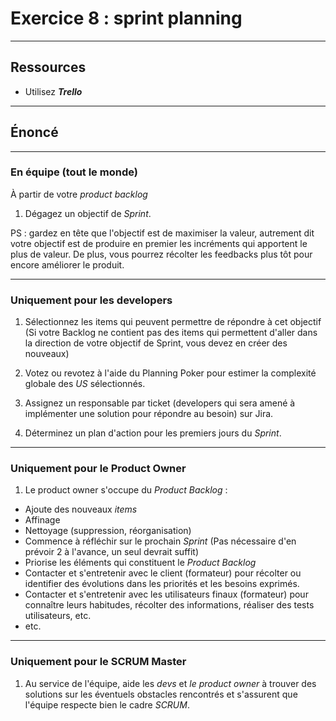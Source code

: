 # Exercice 8 : sprint planning

---

## Ressources

- Utilisez ***Trello***

---

## Énoncé

---

### En équipe (tout le monde)

À partir de votre *product backlog*
1. Dégagez un objectif de *Sprint*.

PS : gardez en tête que l'objectif est de maximiser la valeur, autrement dit votre objectif est de produire en premier les incréments qui apportent le plus de valeur. De plus, vous pourrez récolter les feedbacks plus tôt pour encore améliorer le produit.

---

### Uniquement pour les developers

1. Sélectionnez les items qui peuvent permettre de répondre à cet objectif (Si votre Backlog ne contient pas des items qui permettent d'aller dans la direction de votre objectif de Sprint, vous devez en créer des nouveaux)

2. Votez ou revotez à l'aide du Planning Poker pour estimer la complexité globale des *US* sélectionnés.

3. Assignez un responsable par ticket (developers qui sera amené à implémenter une solution pour répondre au besoin) sur Jira.

4. Déterminez un plan d'action pour les premiers jours du *Sprint*.

---

### Uniquement pour le Product Owner

1. Le product owner s'occupe du *Product Backlog* : 
- Ajoute des nouveaux *items*
- Affinage
- Nettoyage (suppression, réorganisation)
- Commence à réfléchir sur le prochain *Sprint* (Pas nécessaire d'en prévoir 2 à l'avance, un seul devrait suffit)
- Priorise les éléments qui constituent le *Product Backlog*
- Contacter et s'entretenir avec le client (formateur) pour récolter ou identifier des évolutions dans les priorités et les besoins exprimés.
- Contacter et s'entretenir avec les utilisateurs finaux (formateur) pour connaître leurs habitudes, récolter des informations, réaliser des tests utilisateurs, etc.
- etc.

---

### Uniquement pour le SCRUM Master

1. Au service de l'équipe, aide les *devs* et *le product owner* à trouver des solutions sur les éventuels obstacles rencontrés et s'assurent que l'équipe respecte bien le cadre *SCRUM*.
